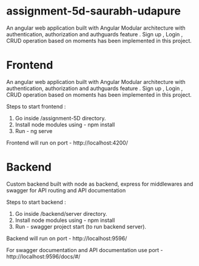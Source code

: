 # assignment-5d-saurabh-udapure
An angular web application built with Angular Modular architecture with authentication, authorization and authguards feature . Sign up , Login , CRUD operation based on moments has been implemented in this project.


# Frontend 
An angular web application built with Angular Modular architecture with authentication, authorization and authguards feature . Sign up , Login , CRUD operation based on moments has been implemented in this project.

Steps to  start frontend : 
1) Go inside /assignment-5D directory.
2) Install node modules using -  npm install
2) Run  -  ng serve 

Frontend will run on port -  http://localhost:4200/

# Backend 

Custom backend built with node as backend, express for middlewares and swagger for API routing and API documentation

Steps to start backend : 
1) Go inside /backend/server directory.
2) Install node modules using -  npm install
2) Run  -  swagger project start  (to run backend server).

Backend will run on port -  http://localhost:9596/

For swagger documentation and API documentation use port - http://localhost:9596/docs/#/